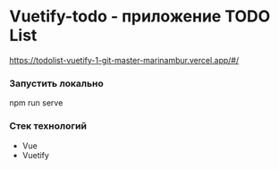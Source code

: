# Vuetify-todo - приложение TODO List
https://todolist-vuetify-1-git-master-marinambur.vercel.app/#/

### Запустить локально
npm run serve
### Стек технологий
- Vue
- Vuetify